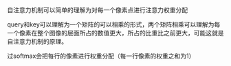 自注意力机制可以简单的理解为对每一个像素点进行注意力权重分配



query和key可以理解为一个矩阵的可以相乘的形式，两个矩阵相乘可以理解为每一个像素在整个图像的层面所占的数值更大，所占的比重比之前更大，可能这就是自注意力机制的原理。

过softmax会把每行的像素进行权重分配（每一行像素的权重之和为1）

